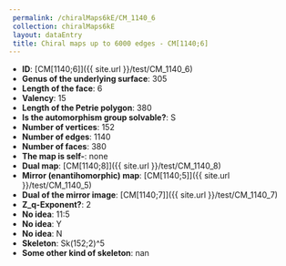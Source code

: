 ```yaml
--- 
 permalink: /chiralMaps6kE/CM_1140_6 
 collection: chiralMaps6kE
 layout: dataEntry
 title: Chiral maps up to 6000 edges - CM[1140;6]
---
```


- **ID**: [CM[1140;6]]({{ site.url }}/test/CM_1140_6)
- **Genus of the underlying surface**: 305
- **Length of the face**: 6
- **Valency**: 15
- **Length of the Petrie polygon**: 380
- **Is the automorphism group solvable?**: S
- **Number of vertices**: 152
- **Number of edges**: 1140
- **Number of faces**: 380
- **The map is self-**: none
- **Dual map**: [CM[1140;8]]({{ site.url }}/test/CM_1140_8)
- **Mirror (enantihomorphic) map**: [CM[1140;5]]({{ site.url }}/test/CM_1140_5)
- **Dual of the mirror image**: [CM[1140;7]]({{ site.url }}/test/CM_1140_7)
- **Z_q-Exponent?**: 2
- **No idea**:  11:5
- **No idea**: Y
- **No idea**: N
- **Skeleton**: Sk(152;2)^5
- **Some other kind of skeleton**: nan
